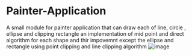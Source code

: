 # Painter-Application
A small module for painter application that can draw each of line,  circle , ellipse and clipping rectangle
an implementation of mid point and direct algorithm for each shape and thir impovemnt except the ellipse and rectangle 
using point clipping and line clipping algorithm 
![image](https://user-images.githubusercontent.com/57330162/104602174-c9b94980-5683-11eb-85ca-640a5a86409f.png)

